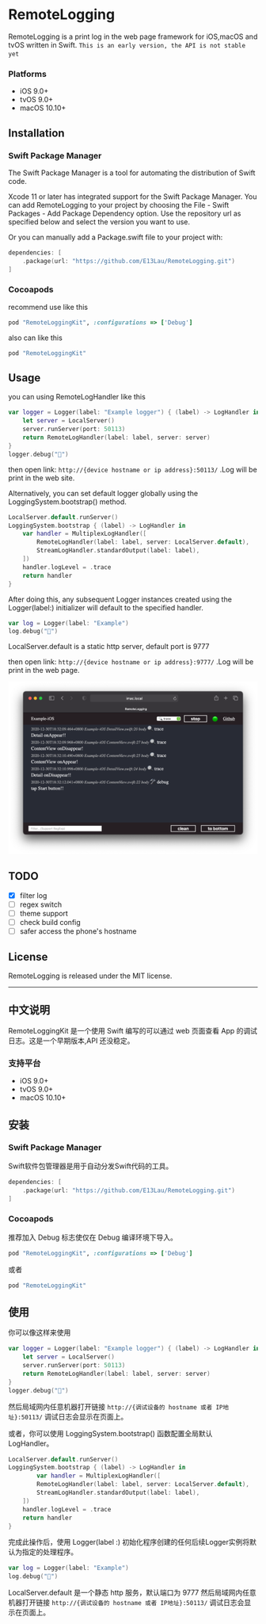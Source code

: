 # RemoteLogging

RemoteLogging is a print log in the web page framework for iOS,macOS and tvOS written in Swift.
`This is an early version, the API is not stable yet`

### Platforms

- iOS 9.0+
- tvOS 9.0+
- macOS 10.10+

## Installation

### Swift Package Manager

The Swift Package Manager is a tool for automating the distribution of Swift code.

Xcode 11 or later has integrated support for the Swift Package Manager. You can add RemoteLogging to your project by choosing the File - Swift Packages - Add Package Dependency option. Use the repository url as specified below and select the version you want to use.

Or you can manually add a Package.swift file to your project with:

```swift
dependencies: [
    .package(url: "https://github.com/E13Lau/RemoteLogging.git")
]
```

### Cocoapods

recommend use like this

```ruby
pod "RemoteLoggingKit", :configurations => ['Debug']
```

also can like this

```ruby
pod "RemoteLoggingKit"
```

## Usage

you can using RemoteLogHandler like this

```swift
var logger = Logger(label: "Example logger") { (label) -> LogHandler in
    let server = LocalServer()
    server.runServer(port: 50113)
    return RemoteLogHandler(label: label, server: server)
}
logger.debug("🎉")
```

then open link: `http://{device hostname or ip address}:50113/`  .Log will be print in the web site.

Alternatively, you can set default logger globally using the LoggingSystem.bootstrap() method.

```swift
LocalServer.default.runServer()
LoggingSystem.bootstrap { (label) -> LogHandler in
    var handler = MultiplexLogHandler([
        RemoteLogHandler(label: label, server: LocalServer.default),
        StreamLogHandler.standardOutput(label: label),
    ])
    handler.logLevel = .trace
    return handler
}
```
After doing this, any subsequent Logger instances created using the Logger(label:) initializer will default to the specified handler.

```swift
var log = Logger(label: "Example")
log.debug("🎉")
```

LocalServer.default is a static http server, default port is 9777

then open link: `http://{device hostname or ip address}:9777/`  .Log will be print in the web page.

![image1](image1.png)

## TODO

- [x] filter log
- [ ] regex switch
- [ ] theme support
- [ ] check build config
- [ ] safer access the phone's hostname

## License

RemoteLogging is released under the MIT license.

--------------

## 中文说明

RemoteLoggingKit 是一个使用 Swift 编写的可以通过 web 页面查看 App 的调试日志。这是一个早期版本,API 还没稳定。

### 支持平台

- iOS 9.0+
- tvOS 9.0+
- macOS 10.10+

## 安装

### Swift Package Manager

Swift软件包管理器是用于自动分发Swift代码的工具。

```swift
dependencies: [
    .package(url: "https://github.com/E13Lau/RemoteLogging.git")
]
```

### Cocoapods

推荐加入 Debug 标志使仅在 Debug 编译环境下导入。
```ruby
pod "RemoteLoggingKit", :configurations => ['Debug']
```

或者

```ruby
pod "RemoteLoggingKit"
```

## 使用

你可以像这样来使用

```swift
var logger = Logger(label: "Example logger") { (label) -> LogHandler in
    let server = LocalServer()
    server.runServer(port: 50113)
    return RemoteLogHandler(label: label, server: server)
}
logger.debug("🎉")
```
然后局域网内任意机器打开链接 `http://{调试设备的 hostname 或者 IP地址}:50113/` 调试日志会显示在页面上。

或者，你可以使用 LoggingSystem.bootstrap() 函数配置全局默认 LogHandler。

```swift
LocalServer.default.runServer()
LoggingSystem.bootstrap { (label) -> LogHandler in
        var handler = MultiplexLogHandler([
        RemoteLogHandler(label: label, server: LocalServer.default),
        StreamLogHandler.standardOutput(label: label),
    ])
    handler.logLevel = .trace
    return handler
}
```

完成此操作后，使用 Logger(label :) 初始化程序创建的任何后续Logger实例将默认为指定的处理程序。

```swift
var log = Logger(label: "Example")
log.debug("🎉")
```

LocalServer.default 是一个静态 http 服务，默认端口为 9777
然后局域网内任意机器打开链接 `http://{调试设备的 hostname 或者 IP地址}:50113/` 调试日志会显示在页面上。
